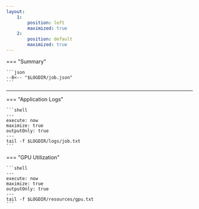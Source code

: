 ```yaml
---
layout:
    1:
        position: left
        maximized: true
    2:
        position: default
        maximized: true
---
```


=== "Summary"

    ```json
    --8<-- "$LOGDIR/job.json"
    ```

---

=== "Application Logs"

    ```shell
    ---
    execute: now
    maximize: true
    outputOnly: true
    ---
    tail -f $LOGDIR/logs/job.txt
    ```

=== "GPU Utilization"

    ```shell
    ---
    execute: now
    maximize: true
    outputOnly: true
    ---
    tail -f $LOGDIR/resources/gpu.txt
    ```


<!--
---

# Kubernetes Events

```shell
---
execute: now
maximize: true
outputOnly: true
---
$TAIL $LOGDIR/events/kubernetes.txt
```
-->

